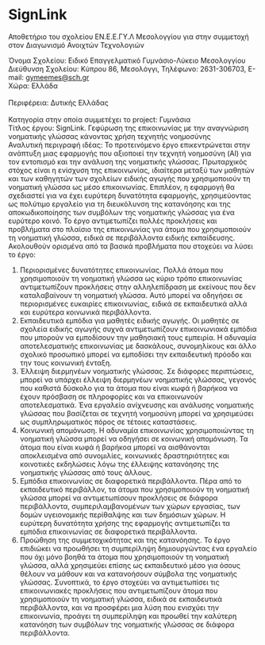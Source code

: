 # SignLink
Αποθετήριο του σχολείου ΕΝ.Ε.Ε.ΓΥ.Λ Μεσολογγίου για στην συμμετοχή στον Διαγωνισμό  Ανοιχτών Τεχνολογιών

Όνομα Σχολείου: Ειδικό Επαγγελματικό Γυμνάσιο-Λύκειο Μεσολογγίου<br>
Διεύθυνση Σχολείου: Κύπρου 86, Μεσολόγγι, Τηλέφωνο: 2631-306703, E-mail: gymeemes@sch.gr<br>
Χώρα: Ελλάδα<br>   
Περιφέρεια: Δυτικής Ελλάδας <br>                                  
Κατηγορία στην οποία συμμετέχει το project: Γυμνάσια<br>
Τίτλος έργου: SignLink. Γεφύρωση της επικοινωνίας με την αναγνώριση νοηματικής γλώσσας κάνοντας χρήση τεχνητής νοημοσύνης<br> 
Αναλυτική περιγραφή ιδέας: Το προτεινόμενο έργο επικεντρώνεται στην ανάπτυξη μιας εφαρμογής που αξιοποιεί την τεχνητή νοημοσύνη (AI) για τον εντοπισμό και την ανάλυση της νοηματικής γλώσσας. Πρωταρχικός στόχος είναι η ενίσχυση της επικοινωνίας, ιδιαίτερα μεταξύ των μαθητών και των καθηγητών των σχολείων ειδικής αγωγής που χρησιμοποιούν τη νοηματική γλώσσα ως μέσο επικοινωνίας. Επιπλέον, η εφαρμογή θα σχεδιαστεί για να έχει ευρύτερη δυνατότητα εφαρμογής, χρησιμεύοντας ως πολύτιμο εργαλείο για τη διευκόλυνση της κατανόησης και της αποκωδικοποίησης των συμβόλων της νοηματικής γλώσσας για ένα ευρύτερο κοινό.
Το έργο αντιμετωπίζει πολλές προκλήσεις και προβλήματα στο πλαίσιο της επικοινωνίας για άτομα που χρησιμοποιούν τη νοηματική γλώσσα, ειδικά σε περιβάλλοντα ειδικής εκπαίδευσης. Ακολουθούν ορισμένα από τα βασικά προβλήματα που στοχεύει να λύσει το έργο:
1.	Περιορισμένες δυνατότητες επικοινωνίας. Πολλά άτομα που χρησιμοποιούν τη νοηματική γλώσσα ως κύριο τρόπο επικοινωνίας αντιμετωπίζουν προκλήσεις στην αλληλεπίδραση με εκείνους που δεν καταλαβαίνουν τη νοηματική γλώσσα. Αυτό μπορεί να οδηγήσει σε περιορισμένες ευκαιρίες επικοινωνίας, ειδικά σε εκπαιδευτικά αλλά και ευρύτερα κοινωνικά περιβάλλοντα.
2.	Εκπαιδευτικά εμπόδια για μαθητές ειδικής αγωγής. Οι μαθητές σε σχολεία ειδικής αγωγής συχνά αντιμετωπίζουν επικοινωνιακά εμπόδια που μπορούν να εμποδίσουν την μαθησιακή τους εμπειρία. Η αδυναμία αποτελεσματικής επικοινωνίας με δασκάλους, συνομηλίκους και άλλο σχολικό προσωπικό μπορεί να εμποδίσει την εκπαιδευτική πρόοδο και την τους κοινωνική ένταξη.
3.	Έλλειψη διερμηνέων νοηματικής γλώσσας. Σε διάφορες περιπτώσεις, μπορεί να υπάρχει έλλειψη διερμηνέων νοηματικής γλώσσας, γεγονός που καθιστά δύσκολο για τα άτομα που είναι κωφά ή βαρήκοα να έχουν πρόσβαση σε πληροφορίες και να επικοινωνούν αποτελεσματικά. Ένα εργαλείο ανίχνευσης και ανάλυσης νοηματικής γλώσσας που βασίζεται σε τεχνητή νοημοσύνη μπορεί να χρησιμεύσει ως συμπληρωματικός πόρος σε τέτοιες καταστάσεις.
4.	Κοινωνική απομόνωση. Η αδυναμία επικοινωνίας χρησιμοποιώντας τη νοηματική γλώσσα μπορεί να οδηγήσει σε κοινωνική απομόνωση. Τα άτομα που είναι κωφά ή βαρήκοα μπορεί να αισθάνονται αποκλεισμένα από συνομιλίες, κοινωνικές δραστηριότητες και κοινοτικές εκδηλώσεις λόγω της έλλειψης κατανόησης της νοηματικής γλώσσας από τους άλλους.
5.	Εμπόδια επικοινωνίας σε διαφορετικά περιβάλλοντα. Πέρα από το εκπαιδευτικό περιβάλλον, τα άτομα που χρησιμοποιούν τη νοηματική γλώσσα μπορεί να αντιμετωπίσουν προκλήσεις σε διάφορα περιβάλλοντα, συμπεριλαμβανομένων των χώρων εργασίας, των δομών υγειονομικής περίθαλψης και των δημόσιων χώρων. Η ευρύτερη δυνατότητα χρήσης της εφαρμογής αντιμετωπίζει τα εμπόδια επικοινωνίας σε διαφορετικά περιβάλλοντα.
6.	Προώθηση της συμμετοχικότητας και της κατανόησης. Το έργο επιδιώκει να προωθήσει τη συμπερίληψη δημιουργώντας ένα εργαλείο που όχι μόνο βοηθά τα άτομα που χρησιμοποιούν τη νοηματική γλώσσα, αλλά χρησιμεύει επίσης ως εκπαιδευτικό μέσο για όσους θέλουν να μάθουν και να κατανοήσουν σύμβολα της νοηματικής γλώσσας. 
Συνοπτικά, το έργο στοχεύει να αντιμετωπίσει τις επικοινωνιακές προκλήσεις που αντιμετωπίζουν άτομα που χρησιμοποιούν τη νοηματική γλώσσα, ειδικά σε εκπαιδευτικά περιβάλλοντα, και να προσφέρει μια λύση που ενισχύει την επικοινωνία, προάγει τη συμπερίληψη και προωθεί την καλύτερη κατανόηση των συμβόλων της νοηματικής γλώσσας σε διάφορα περιβάλλοντα.

